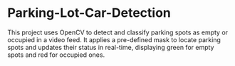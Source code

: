 # Parking-Lot-Car-Detection
This project uses OpenCV to detect and classify parking spots as empty or occupied in a video feed. It applies a pre-defined mask to locate parking spots and updates their status in real-time, displaying green for empty spots and red for occupied ones.
